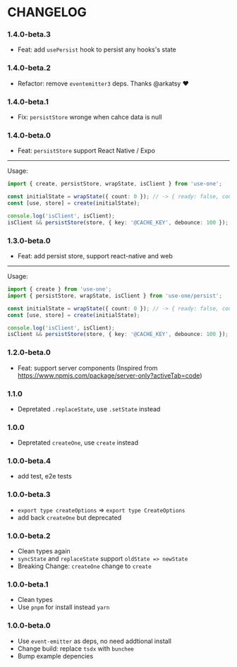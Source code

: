 # CHANGELOG

### 1.4.0-beta.3

- Feat: add `usePersist` hook to persist any hooks's state

### 1.4.0-beta.2

- Refactor: remove `eventemitter3` deps. Thanks @arkatsy ❤️

### 1.4.0-beta.1

- Fix: `persistStore` wronge when cahce data is null

### 1.4.0-beta.0

- Feat: `persistStore` support React Native / Expo

---

Usage:

```ts
import { create, persistStore, wrapState, isClient } from 'use-one';

const initialState = wrapState({ count: 0 }); // -> { ready: false, count: 0 }
const [use, store] = create(initialState);

console.log('isClient', isClient);
isClient && persistStore(store, { key: '@CACHE_KEY', debounce: 100 });
```

### 1.3.0-beta.0

- Feat: add persist store, support react-native and web

---

Usage:

```ts
import { create } from 'use-one';
import { persistStore, wrapState, isClient } from 'use-one/persist';

const initialState = wrapState({ count: 0 }); // -> { ready: false, count: 0 }
const [use, store] = create(initialState);

console.log('isClient', isClient);
isClient && persistStore(store, { key: '@CACHE_KEY', debounce: 100 });
```

### 1.2.0-beta.0

- Feat: support server components (Inspired from https://www.npmjs.com/package/server-only?activeTab=code)

### 1.1.0

- Depretated `.replaceState`, use `.setState` instead

### 1.0.0

- Depretated `createOne`, use `create` instead

### 1.0.0-beta.4

- add test, e2e tests

### 1.0.0-beta.3

- `export type createOptions` => `export type CreateOptions`
- add back `createOne` but deprecated

### 1.0.0-beta.2

- Clean types again
- `syncState` and `replaceState` support `oldState => newState`
- Breaking Change: `createOne` change to `create`

### 1.0.0-beta.1

- Clean types
- Use `pnpm` for install instead `yarn`

### 1.0.0-beta.0

- Use `event-emitter` as deps, no need addtional install
- Change build: replace `tsdx` with `bunchee`
- Bump example depencies
